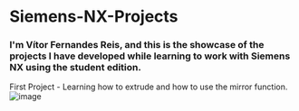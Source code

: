 # Siemens-NX-Projects

### I'm Vítor Fernandes Reis, and this is the showcase of the projects I have developed while learning to work with Siemens NX using the student edition.

<label>First Project - Learning how to extrude and how to use the mirror function.</label>
![image](https://github.com/vitor-frnds/Siemens-NX-Projects/assets/84535962/f337617d-3acb-4c4f-aab6-34f617078dc9)
